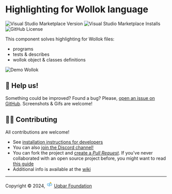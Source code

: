 # Highlighting for Wollok language

![Visual Studio Marketplace Version](https://img.shields.io/visual-studio-marketplace/v/uqbar.wollok-highlight)
 ![Visual Studio Marketplace Installs](https://img.shields.io/visual-studio-marketplace/i/uqbar.wollok-highlight?color=blue)
 ![GitHub License](https://img.shields.io/github/license/uqbar-project/wollok-lsp-ide)

This component solves highlighting for Wollok files:

- programs
- tests & describes
- wollok object & classes definitions

![Demo Wollok](./images/demo2024-big.gif)

## 🛟 Help us!

Something could be improved? Found a bug? Please, [open an issue on GitHub](https://github.com/uqbar-project/wollok-highlight-vscode/issues/new). Screenshots & Gifs are welcome!

## 👩‍💻 Contributing

All contributions are welcome!

- See [installation instructions for developers](https://github.com/uqbar-project/wollok-highlight-vscode/wiki/Developing-Environment)
- You can also [join the Discord channel!](https://discord.gg/ZstgCPKEaa)
- You can fork the project and [create a *Pull Request*](https://help.github.com/articles/creating-a-pull-request-from-a-fork/). If you've never collaborated with an open source project before, you might want to read [this guide](https://akrabat.com/the-beginners-guide-to-contributing-to-a-github-project/)
- Additional info is available at the [wiki](https://github.com/uqbar-project/wollok-highlight-vscode/wiki)

___

Copyright © 2024, ![Uqbar logo](./images/uqbarTransparentSmall.png) [Uqbar Foundation](http://www.uqbar.org/)

